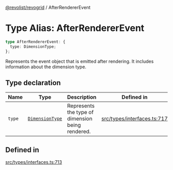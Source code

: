 [@revolist/revogrid](README.md) / AfterRendererEvent

# Type Alias: AfterRendererEvent

```ts
type AfterRendererEvent: {
  type: DimensionType;
};
```

Represents the event object that is emitted after rendering.
It includes information about the dimension type.

## Type declaration

| Name | Type | Description | Defined in |
| ------ | ------ | ------ | ------ |
| `type` | [`DimensionType`](TypeAlias.DimensionType.md) | Represents the type of dimension being rendered. | [src/types/interfaces.ts:717](https://github.com/revolist/revogrid/blob/60f69439a769536c61ed98c75e87e11124ee6c9c/src/types/interfaces.ts#L717) |

## Defined in

[src/types/interfaces.ts:713](https://github.com/revolist/revogrid/blob/60f69439a769536c61ed98c75e87e11124ee6c9c/src/types/interfaces.ts#L713)
